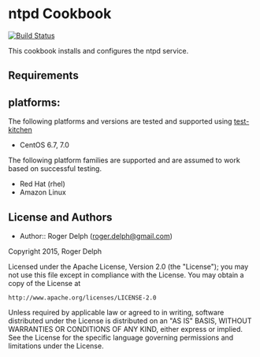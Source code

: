 ntpd Cookbook
=============
[![Build Status](https://travis-ci.org/rogerdelph/cookbook-ntpd.svg?branch=master)](https://travis-ci.org/rogerdelph/cookbook-ntpd)

This cookbook installs and configures the ntpd service.  

Requirements
------------

## platforms:

The following platforms and versions are tested and supported using [test-kitchen](http://kitchen.ci/)

* CentOS 6.7, 7.0

The following platform families are supported and are assumed to work based on successful testing.

* Red Hat (rhel)
* Amazon Linux


License and Authors
-------------------
* Author:: Roger Delph (<roger.delph@gmail.com>)

Copyright 2015, Roger Delph

Licensed under the Apache License, Version 2.0 (the "License");
you may not use this file except in compliance with the License.
You may obtain a copy of the License at

    http://www.apache.org/licenses/LICENSE-2.0

Unless required by applicable law or agreed to in writing, software
distributed under the License is distributed on an "AS IS" BASIS,
WITHOUT WARRANTIES OR CONDITIONS OF ANY KIND, either express or implied.
See the License for the specific language governing permissions and
limitations under the License.
